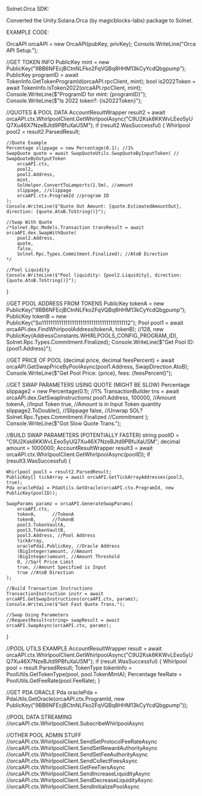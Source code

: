Solnet.Orca SDK:

Converted the Unity.Solana.Orca (by magicblocks-labs) package to Solnet.

EXAMPLE CODE:

OrcaAPI orcaAPI = new OrcaAPI(pubKey, privKey);
Console.WriteLine("Orca API Setup.");

//GET TOKEN INFO
PublicKey mint = new PublicKey("9BB6NFEcjBCtnNLFko2FqVQBq8HHM13kCyYcdQbgpump");
PublicKey programID = await TokenInfo.GetTokenProgramId(orcaAPI.rpcClient, mint);
bool is2022Token = await TokenInfo.IsToken2022(orcaAPI.rpcClient, mint);
Console.WriteLine($"ProgramID for mint: {programID}");
Console.WriteLine($"Is 2022 token?: {is2022Token}");


//QUOTES & POOL DATA
AccountResultWrapper<Whirlpool> result2 = await orcaAPI.ctx.WhirlpoolClient.GetWhirlpoolAsync("C9U2Ksk6KKWvLEeo5yUQ7Xu46X7NzeBJtd9PBfuXaUSM");
if (result2.WasSuccessful)
{
    Whirlpool pool2 = result2.ParsedResult;

    //Quote Example
    Percentage slippage = new Percentage(0.1); //1%
    SwapQuote quote = await SwapQuoteUtils.SwapQuoteByInputToken( // SwapQuoteByOutputToken
        orcaAPI.ctx,
        pool2,
        pool2.Address,
        mint,
        SolHelper.ConvertToLamports(1.5m), //amount
        slippage, //slippage
        orcaAPI.ctx.ProgramId //program ID
    );
    Console.WriteLine($"Quote Out Amount: {quote.EstimatedAmountOut}, direction: {quote.AtoB.ToString()}");

    //Swap With Quote
    /*Solnet.Rpc.Models.Transaction transResult = await orcaAPI.dex.SwapWithQuote(
        pool2.Address,
        quote,
        false,
        Solnet.Rpc.Types.Commitment.Finalized); //AtoB Direction
    */

    //Pool Liquidity
    Console.WriteLine($"Pool liquidity: {pool2.Liquidity}, direction: {quote.AtoB.ToString()}");
}


//GET POOL ADDRESS FROM TOKENS
PublicKey tokenA = new PublicKey("9BB6NFEcjBCtnNLFko2FqVQBq8HHM13kCyYcdQbgpump");
PublicKey tokenB = new PublicKey("So11111111111111111111111111111111111111112");
Pool pool1 = await orcaAPI.dex.FindWhirlpoolAddress(tokenA, tokenB); //128, new PublicKey(AddressConstants.WHIRLPOOLS_CONFIG_PROGRAM_ID), Solnet.Rpc.Types.Commitment.Finalized);
Console.WriteLine($"Get Pool ID: {pool1.Address}");


//GET PRICE OF POOL
(decimal price, decimal feesPercent) = await orcaAPI.GetSwapPriceByPoolAsync(pool1.Address, SwapDirection.AtoB);
Console.WriteLine($"Get Pool Price: {price}, fees: {feesPercent}");


//GET SWAP PARAMETERS USING QUOTE (MIGHT BE SLOW)
Percentage slippage2 = new Percentage(0.1); //1%
TransactionBuilder tns = await orcaAPI.dex.GetSwapInstructions(
    pool1.Address,
    100000, //Amount
    tokenA, //Input Token
    true,   //Amount is in Input Token quantity
    slippage2.ToDouble(), //Slippage
    false,  //Unwrap SOL?
    Solnet.Rpc.Types.Commitment.Finalized //Commitment
);
Console.WriteLine($"Got Slow Quote Trans.");

//BUILD SWAP PARAMETERS (POTENTIALLY FASTER)
string poolID = "C9U2Ksk6KKWvLEeo5yUQ7Xu46X7NzeBJtd9PBfuXaUSM";
decimal amount = 1000000;
AccountResultWrapper<Whirlpool> result3 = await orcaAPI.ctx.WhirlpoolClient.GetWhirlpoolAsync(poolID);
if (result3.WasSuccessful)
{

    Whirlpool pool3 = result2.ParsedResult;
    PublicKey[] tickArray = await orcaAPI.GetTickArrayAddresses(pool3, true);
    Pda oraclePda1 = PdaUtils.GetOracle(orcaAPI.ctx.ProgramId, new PublicKey(poolID));

    SwapParams paramz = orcaAPI.GenerateSwapParams(
        orcaAPI.ctx,
        tokenA,      //TokenA
        tokenB,      //TokenB
        pool3.TokenVaultA,
        pool3.TokenVaultB,
        pool3.Address, //Pool Address
        tickArray, 
        oraclePda1.PublicKey, //Oracle Address
        (BigInteger)amount, //Amount
        (BigInteger)amount, //Amount Threshold
        0, //Sqrt Price Limit
        true, //Amount Specified is Input
        true //AtoB Direction
    );

    //Build Transaction Instructions
    TransactionInstruction instr = await orcaAPI.GetSwapInstructions(orcaAPI.ctx, paramz);
    Console.WriteLine($"Got Fast Quote Trans.");

    //Swap Using Parameters
    //RequestResult<string> swapResult = await orcaAPI.SwapAsync(orcaAPI.ctx, paramz);
}



//POOL UTILS EXAMPLE
AccountResultWrapper<Whirlpool> result = await orcaAPI.ctx.WhirlpoolClient.GetWhirlpoolAsync("C9U2Ksk6KKWvLEeo5yUQ7Xu46X7NzeBJtd9PBfuXaUSM");
if (result.WasSuccessful)
{
    Whirlpool pool = result.ParsedResult;
    TokenType tokenInfo = PoolUtils.GetTokenType(pool, pool.TokenMintA);
    Percentage feeRate = PoolUtils.GetFeeRate(pool.FeeRate);
}


//GET PDA ORACLE
Pda oraclePda = PdaUtils.GetOracle(orcaAPI.ctx.ProgramId, new PublicKey("9BB6NFEcjBCtnNLFko2FqVQBq8HHM13kCyYcdQbgpump"));


//POOL DATA STREAMING
//orcaAPI.ctx.WhirlpoolClient.SubscribeWhirlpoolAsync

//OTHER POOL ADMIN STUFF
//orcaAPI.ctx.WhirlpoolClient.SendSetProtocolFeeRateAsync
//orcaAPI.ctx.WhirlpoolClient.SendSetRewardAuthorityAsync
//orcaAPI.ctx.WhirlpoolClient.SendSetFeeAuthorityAsync
//orcaAPI.ctx.WhirlpoolClient.SendCollectFeesAsync
//orcaAPI.ctx.WhirlpoolClient.GetFeeTiersAsync
//orcaAPI.ctx.WhirlpoolClient.SendIncreaseLiquidityAsync
//orcaAPI.ctx.WhirlpoolClient.SendDecreaseLiquidityAsync
//orcaAPI.ctx.WhirlpoolClient.SendInitializePoolAsync